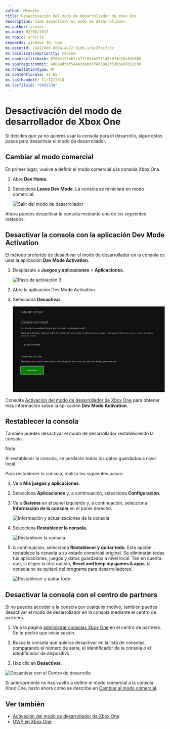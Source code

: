 ```yaml
---
author: Mtoepke
title: Desactivación del modo de desarrollador de Xbox One
description: Cómo desactivar el modo de desarrollador.
ms.author: scotmi
ms.date: 02/08/2017
ms.topic: article
keywords: windows 10, uwp
ms.assetid: 244124dd-d80a-4a72-91db-1c9c2fbc7c3c
ms.localizationpriority: medium
ms.openlocfilehash: 8708e127eb7cb7f1654b2911457074e20c82b665
ms.sourcegitcommit: 4d88adfaf544a3dab05f4660e2f59bbe60311c00
ms.translationtype: MT
ms.contentlocale: es-ES
ms.lasthandoff: 11/12/2018
ms.locfileid: "6455334"
---
```

# <a name="xbox-one-developer-mode-deactivation"></a>Desactivación del modo de desarrollador de Xbox One

Si decides que ya no quieres usar la consola para el desarrollo, sigue estos pasos para desactivar el modo de desarrollador.

## <a name="switch-to-retail-mode"></a>Cambiar al modo comercial

En primer lugar, vuelve a definir el modo comercial a la consola Xbox One.

1. Abre **Dev Home**.

2. Selecciona **Leave Dev Mode**.  La consola se reiniciará en modo comercial.  

   ![Salir del modo de desarrollador](images/devkit-deactivation-1.png)

Ahora puedes desactivar la consola mediante uno de los siguientes métodos.

## <a name="deactivate-your-console-using-the-dev-mode-activation-app"></a>Desactivar la consola con la aplicación Dev Mode Activation

El método preferido de desactivar el modo de desarrollador en la consola es usar la aplicación **Dev Mode Activation**. 

1. Desplázate a **Juegos y aplicaciones** > **Aplicaciones**.
  
   ![Paso de activación 3](images/devkit-deactivation-5.png)    
   
2.  Abre la aplicación Dev Mode Activation.

3.  Selecciona **Desactivar**.
  
    ![Desactivar la consola](images/deactivation-app.png)

Consulta [Activación del modo de desarrollador de Xbox One](devkit-activation.md) para obtener más información sobre la aplicación **Dev Mode Activation**. 

## <a name="reset-your-console"></a>Restablecer la consola

También puedes desactivar el modo de desarrollador restableciendo la consola.  

> [!NOTE]
> Al restablecer la consola, se perderán todos los datos guardados a nivel local.

Para restablecer la consola, realiza los siguientes pasos:

1.  Ve a **Mis juegos y aplicaciones**.

2.  Selecciona **Aplicaciones** y, a continuación, selecciona **Configuración**.

3.  Ve a **Sistema** en el panel izquierdo y, a continuación, selecciona **Información de la consola** en el panel derecho.   
   
    ![Información y actualizaciones de la consola](images/devkit-deactivation-2.png)  
    
4.  Selecciona **Restablecer la consola**.
    
    ![Restablecer la consola](images/devkit-deactivation-3.png)
    
5.  A continuación, selecciona **Restablecer y quitar todo**. Esta opción restablece la consola a su estado comercial original.  Se eliminarán todas tus aplicaciones, juegos y datos guardados a nivel local. Ten en cuenta que, si eliges la otra opción, **Reset and keep my games & apps**, la consola no se quitará del programa para desarrolladores.  
   
    ![Restablecer y quitar todo](images/devkit-deactivation-4.png)

## <a name="deactivate-your-console-using-partner-center"></a>Desactivar la consola con el centro de partners

Si no puedes acceder a la consola por cualquier motivo, también puedes desactivar el modo de desarrollador en la consola mediante el centro de partners.

1. Ve a la página [administrar consolas Xbox One](https://partner.microsoft.com/xboxdevices) en el centro de partners. Se te pedirá que inicie sesión.

2. Busca la consola que quieras desactivar en la lista de consolas, comparando el número de serie, el identificador de la consola o el identificador de dispositivo.  

3. Haz clic en **Desactivar**.  
  
![Desactivar con el Centro de desarrollo](images/devkit-deactivation-6.png)

Si anteriormente no has vuelto a definir el modo comercial a la consola Xbox One, hazlo ahora como se describe en [Cambiar al modo comercial](#switch-to-retail-mode).

## <a name="see-also"></a>Ver también
- [Activación del modo de desarrollador de Xbox One](devkit-activation.md)
- [UWP en Xbox One](index.md)
